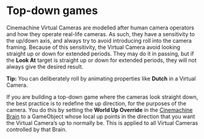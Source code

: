 # Top-down games

Cinemachine Virtual Cameras are modelled after human camera operators and how they operate real-life cameras.  As such, they have a sensitivity to the up/down axis, and always try to avoid introducing roll into the camera framing.  Because of this sensitivity, the Virtual Camera avoid looking straight up or down for extended periods.  They may do it in passing, but if the __Look At__ target is straight up or down for extended periods, they will not always give the desired result.

**Tip:** You can deliberately roll by animating properties like __Dutch__ in a Virtual Camera.

If you are building a top-down game where the cameras look straight down, the best practice is to redefine the up direction, for the purposes of the camera.  You do this by setting the __World Up Override__ in the [Cinemachine Brain](CinemachineBrainProperties.html) to a GameObject whose local up points in the direction that you want the Virtual Camera’s up to normally be.   This is applied to all Virtual Cameras controlled by that Brain.


